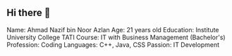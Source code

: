 ## Hi there 👋
Name: Ahmad Nazif bin Noor Azlan
Age: 21 years old
Education: Institute University College TATI
Course: IT with Business Management (Bachelor's)
Profession: Coding
Languages: C++, Java, CSS
Passion: IT Development
